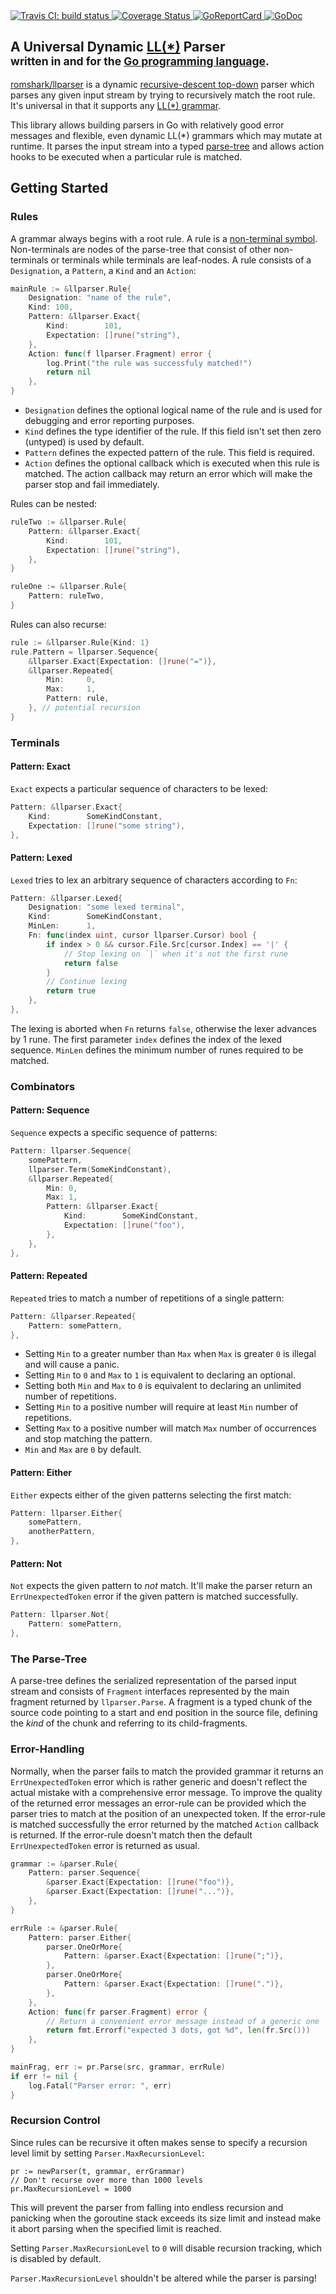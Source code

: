 <a href="https://travis-ci.org/romshark/llparser">
    <img src="https://travis-ci.org/romshark/llparser.svg?branch=master" alt="Travis CI: build status">
</a>
<a href='https://coveralls.io/github/romshark/llparser'>
    <img src='https://coveralls.io/repos/github/romshark/llparser/badge.svg' alt='Coverage Status' />
</a>
<a href="https://goreportcard.com/report/github.com/romshark/llparser">
    <img src="https://goreportcard.com/badge/github.com/romshark/llparser" alt="GoReportCard">
</a>
<a href="https://godoc.org/github.com/romshark/llparser">
    <img src="https://godoc.org/github.com/romshark/llparser?status.svg" alt="GoDoc">
</a>

<h2>
    <span>A Universal Dynamic <a href="https://en.wikipedia.org/wiki/LL_parser">LL(*)</a> Parser</span>
    <br>
    <sub>written in and for the <a href="https://golang.org/">Go programming language</a>.</sub>
</h2>

[romshark/llparser](https://github.com/romshark/llparser) is a dynamic [recursive-descent top-down](https://en.wikipedia.org/wiki/Recursive_descent_parser) parser which parses any given input stream by trying to recursively match the root rule.
It's universal in that it supports any [LL(*) grammar](https://en.wikipedia.org/wiki/LL_grammar).

This library allows building parsers in Go with relatively good error messages and flexible, even dynamic LL(*) grammars which may mutate at runtime. It parses the input stream into a typed [parse-tree](https://en.wikipedia.org/wiki/Parse_tree) and allows action hooks to be executed when a particular rule is matched.

## Getting Started

### Rules

A grammar always begins with a root rule. A rule is a [non-terminal symbol](https://en.wikipedia.org/wiki/Terminal_and_nonterminal_symbols#Nonterminal_symbols). Non-terminals are nodes of the parse-tree that consist of other non-terminals or terminals while terminals are leaf-nodes. A rule consists of a `Designation`, a `Pattern`, a `Kind` and an `Action`:

```go
mainRule := &llparser.Rule{
    Designation: "name of the rule",
    Kind: 100,
    Pattern: &llparser.Exact{
        Kind:        101,
        Expectation: []rune("string"),
    },
    Action: func(f llparser.Fragment) error {
        log.Print("the rule was successfuly matched!")
        return nil
    },
}
```

- `Designation` defines the optional logical name of the rule and is used for debugging and error reporting purposes.
- `Kind` defines the type identifier of the rule. If this field isn't set then zero (untyped) is used by default.
- `Pattern` defines the expected pattern of the rule. This field is required.
- `Action` defines the optional callback which is executed when this rule is matched. The action callback may return an error which will make the parser stop and fail immediately.

Rules can be nested:

```go
ruleTwo := &llparser.Rule{
    Pattern: &llparser.Exact{
        Kind:        101,
        Expectation: []rune("string"),
    },
}

ruleOne := &llparser.Rule{
    Pattern: ruleTwo,
}
```

Rules can also recurse:

```go
rule := &llparser.Rule{Kind: 1}
rule.Pattern = llparser.Sequence{
    &llparser.Exact{Expectation: []rune("=")},
    &llparser.Repeated{
        Min:     0,
        Max:     1,
        Pattern: rule,
    }, // potential recursion
}
```

### Terminals

#### Pattern: Exact

`Exact` expects a particular sequence of characters to be lexed:

```go
Pattern: &llparser.Exact{
    Kind:        SomeKindConstant,
    Expectation: []rune("some string"),
},
```

#### Pattern: Lexed

`Lexed` tries to lex an arbitrary sequence of characters according to `Fn`:

```go
Pattern: &llparser.Lexed{
    Designation: "some lexed terminal",
    Kind:        SomeKindConstant,
    MinLen:      1,
    Fn: func(index uint, cursor llparser.Cursor) bool {
        if index > 0 && cursor.File.Src[cursor.Index] == '|' {
            // Stop lexing on `|` when it's not the first rune
            return false
        }
        // Continue lexing
        return true
    },
},
```

The lexing is aborted when `Fn` returns `false`, otherwise the lexer
advances by 1 rune. The first parameter `index` defines the index of the
lexed sequence. `MinLen` defines the minimum number of runes required
to be matched.

### Combinators

#### Pattern: Sequence

`Sequence` expects a specific sequence of patterns:

```go
Pattern: llparser.Sequence{
    somePattern,
    llparser.Term(SomeKindConstant),
    &llparser.Repeated{
        Min: 0,
        Max: 1,
        Pattern: &llparser.Exact{
            Kind:        SomeKindConstant,
            Expectation: []rune("foo"),
        },
    },
},
```

#### Pattern: Repeated

`Repeated` tries to match a number of repetitions of a single pattern:

```go
Pattern: &llparser.Repeated{
    Pattern: somePattern,
},
```

- Setting `Min` to a greater number than `Max` when `Max` is greater `0` is illegal and will cause a panic.
- Setting `Min` to `0` and `Max` to `1` is equivalent to declaring an optional.
- Setting both `Min` and `Max` to `0` is equivalent to declaring an unlimited number of repetitions.
- Setting `Min` to a positive number will require at least `Min` number of repetitions.
- Setting `Max` to a positive number will match `Max` number of occurrences and stop matching the pattern.
- `Min` and `Max` are `0` by default.

#### Pattern: Either

`Either` expects either of the given patterns selecting the first match:

```go
Pattern: llparser.Either{
    somePattern,
    anotherPattern,
},
```

#### Pattern: Not

`Not` expects the given pattern to _not_ match. It'll make the parser return an `ErrUnexpectedToken` error if the given pattern is matched successfully.

```go
Pattern: llparser.Not{
    Pattern: somePattern,
},
```

### The Parse-Tree

A parse-tree defines the serialized representation of the parsed input stream and consists of `Fragment` interfaces represented by the main fragment returned by `llparser.Parse`. A fragment is a typed chunk of the source code pointing to a start and end position in the source file, defining the *kind* of the chunk and referring to its child-fragments.

### Error-Handling

Normally, when the parser fails to match the provided grammar it returns an
`ErrUnexpectedToken` error which is rather generic and doesn't reflect the actual
mistake with a comprehensive error message. To improve the quality of the returned
error messages an error-rule can be provided which the parser tries to match at
the position of an unexpected token. If the error-rule is matched successfully
the error returned by the matched `Action` callback is returned. If the error-rule
doesn't match then the default `ErrUnexpectedToken` error is returned as usual.

```go
grammar := &parser.Rule{
    Pattern: parser.Sequence{
        &parser.Exact{Expectation: []rune("foo")},
        &parser.Exact{Expectation: []rune("...")},
    },
}

errRule := &parser.Rule{
    Pattern: parser.Either{
        parser.OneOrMore{
            Pattern: &parser.Exact{Expectation: []rune(";")},
        },
        parser.OneOrMore{
            Pattern: &parser.Exact{Expectation: []rune(".")},
        },
    },
    Action: func(fr parser.Fragment) error {
        // Return a convenient error message instead of a generic one
        return fmt.Errorf("expected 3 dots, got %d", len(fr.Src()))
    },
}

mainFrag, err := pr.Parse(src, grammar, errRule)
if err != nil {
    log.Fatal("Parser error: ", err)
}
```

### Recursion Control

Since rules can be recursive it often makes sense to specify a recursion level limit by setting `Parser.MaxRecursionLevel`:

```
pr := newParser(t, grammar, errGrammar)
// Don't recurse over more than 1000 levels
pr.MaxRecursionLevel = 1000
```

This will prevent the parser from falling into endless recursion and panicking when the goroutine stack exceeds its size limit and instead make it abort parsing when the specified limit is reached.

Setting `Parser.MaxRecursionLevel` to `0` will disable recursion tracking, which is disabled by default.

`Parser.MaxRecursionLevel` shouldn't be altered while the parser is parsing!
